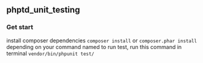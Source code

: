 ## phptd_unit_testing

### Get start

install composer dependencies
`composer install` or `composer.phar install` depending on your command named
to run test, run this command in terminal
`vendor/bin/phpunit test/`
